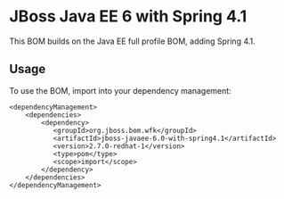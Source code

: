 JBoss Java EE 6 with Spring 4.1
===============================

This BOM builds on the Java EE full profile BOM, adding Spring 4.1.
  
Usage
-----

To use the BOM, import into your dependency management:

    <dependencyManagement>
        <dependencies>
            <dependency>
               <groupId>org.jboss.bom.wfk</groupId>
               <artifactId>jboss-javaee-6.0-with-spring4.1</artifactId>
               <version>2.7.0-redhat-1</version>
               <type>pom</type>
               <scope>import</scope>
            </dependency>
        </dependencies>
    </dependencyManagement>
